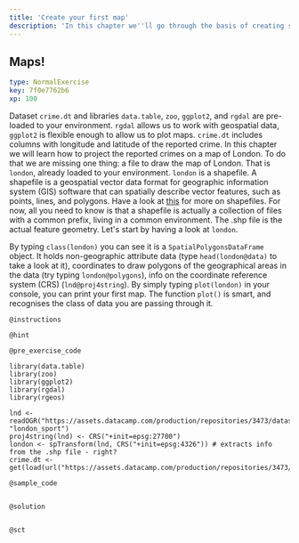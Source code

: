 ```yaml
---
title: 'Create your first map'
description: 'In this chapter we''ll go through the basis of creating simple maps'
---
```


## Maps!

```yaml
type: NormalExercise
key: 7f0e7762b6
xp: 100
```

Dataset `crime.dt` and libraries `data.table`, `zoo`, `ggplot2`, and `rgdal` are pre-loaded to your environment. `rgdal` allows us to work with geospatial data, `ggplot2` is flexible enough to allow us to plot maps. `crime.dt` includes columns with longitude and latitude of the reported crime. In this chapter we will learn how to project the reported crimes on a map of London. To do that we are missing one thing: a file to draw the map of London. That is `london`, already loaded to your environment. `london` is a shapefile. A shapefile is a geospatial vector data format for geographic information system (GIS) software that can spatially describe vector features, such as points, lines, and polygons. Have a look at [this](https://en.wikipedia.org/wiki/Shapefile) for more on shapefiles. For now, all you need to know is that a shapefile is actually a collection of files with a common prefix, living in a common environment. The .shp file is the actual feature geometry. Let's start by having a look at `london`. 

By typing `class(london)` you can see it is a `SpatialPolygonsDataFrame` object. It holds non-geographic attribute data (type `head(london@data)` to take a look at it), coordinates to draw polygons of the geographical areas in the data (try typing `london@polygons`), info on the coordinate reference system (CRS) (`lnd@proj4string`). By simply typing `plot(london)` in your console, you can print your first map. The function `plot()` is smart, and recognises the class of data you are passing through it.

`@instructions`


`@hint`


`@pre_exercise_code`
```{r}
library(data.table)
library(zoo)
library(ggplot2)
library(rgdal)
library(rgeos)

lnd <- readOGR("https://assets.datacamp.com/production/repositories/3473/datasets/ca1f9d22d318a9016987edb655f15bdde124f0fc/london_sport.shp", "london_sport")
proj4string(lnd) <- CRS("+init=epsg:27700")
london <- spTransform(lnd, CRS("+init=epsg:4326")) # extracts info from the .shp file - right?
crime.dt <- get(load(url("https://assets.datacamp.com/production/repositories/3473/datasets/6a71e8d051656a611adf39c33fe106eb3344c1ee/crime_dt_long.rda")))
```

`@sample_code`
```{r}

```

`@solution`
```{r}

```

`@sct`
```{r}

```

